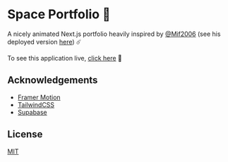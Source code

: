 # Space Portfolio 🌌

A nicely animated Next.js portfolio heavily inspired by [@Mif2006](https://github.com/Mif2006) (see his deployed version [here](https://space-portolio.vercel.app/)) ☄️

To see this application live, [click here](https://mm-space-portfolio.vercel.app) 🚀

## Acknowledgements

- [Framer Motion](https://www.framer.com/motion/)
- [TailwindCSS](https://tailwindcss.com/)
- [Supabase](https://supabase.com/)

## License

[MIT](https://choosealicense.com/licenses/mit/)
